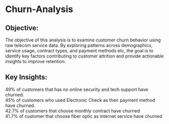 # Churn-Analysis

## Objective:
The objective of this analysis is to examine customer churn behavior using raw telecom service data. By exploring patterns across demographics, service usage, contract types, and payment methods etc, the goal is to identify key factors contributing to customer attrition and provide actionable insights to improve retention.


## Key Insights:
49% of customers that has no online security and tech support have churned.</br>
45% of customers who used Electronic Check as their payment method have churned.</br>
42.7% of customers that choose monthly contract have churned </br>
41.7% of customer that choose fiber optic as internet service have churned
